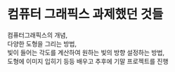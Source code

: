 # 컴퓨터 그래픽스 과제했던 것들

컴퓨터그래픽스의 개념, <br>
다양한 도형을 그리는 방법, <br>
빛이 들어는 각도를 계산하여 원하는 빛의 방향 설정하는 방법, <br>
도형에 이미지 입히기 등등 배우고 추후에 기말 프로젝트를 진행
